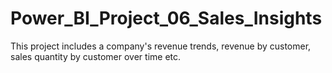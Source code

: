 # Power_BI_Project_06_Sales_Insights
This project includes a company's revenue trends, revenue by customer, sales quantity by customer over time etc.
